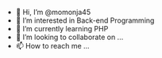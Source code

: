 - 👋 Hi, I’m @momonja45
- 👀 I’m interested in Back-end Programming
- 🌱 I’m currently learning PHP
- 💞️ I’m looking to collaborate on ...
- 📫 How to reach me ...

<!---
momonja45/momonja45 is a ✨ special ✨ repository because its `README.md` (this file) appears on your GitHub profile.
You can click the Preview link to take a look at your changes.
--->
